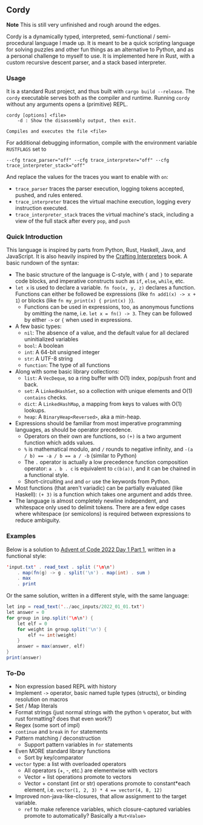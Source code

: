## Cordy

**Note** This is still very unfinished and rough around the edges.

Cordy is a dynamically typed, interpreted, semi-functional / semi-procedural language I made up. It is meant to be a quick scripting language for solving puzzles and other fun things as an alternative to Python, and as a personal challenge to myself to use. It is implemented here in Rust, with a custom recursive descent parser, and a stack based interpreter.

### Usage

It is a standard Rust project, and thus built with `cargo build --release`. The `cordy` executable serves both as the compiler and runtime. Running `cordy` without any arguments opens a (primitive) REPL.

```
cordy [options] <file>
    -d : Show the disassembly output, then exit.

Compiles and executes the file <file>
```

For additional debugging information, compile with the environment variable `RUSTFLAGS` set to

```
--cfg trace_parser="off" --cfg trace_interpreter="off" --cfg trace_interpreter_stack="off"
```

And replace the values for the traces you want to enable with `on`:

- `trace_parser` traces the parser execution, logging tokens accepted, pushed, and rules entered.
- `trace_interpreter` traces the virtual machine execution, logging every instruction executed.
- `trace_interpreter_stack` traces the virtual machine's stack, including a view of the full stack after every `pop`, and `push`


### Quick Introduction

This language is inspired by parts from Python, Rust, Haskell, Java, and JavaScript. It is also heavily inspired by the [Crafting Interpreters](https://craftinginterpreters.com/) book. A basic rundown of the syntax:

- The basic structure of the language is C-style, with `{` and `}` to separate code blocks, and imperative constructs such as `if`, `else`, `while`, etc.
- `let x` is used to declare a variable. `fn foo(x, y, z)` declares a function. Functions can either be followed be expressions (like `fn add1(x) -> x + 1`) or blocks (like `fn my_print(x) { print(x) }`).
    - Functions can be used in expressions, too, as anonymous functions by omitting the name, i.e. `let x = fn() -> 3`. They can be followed by either `->` or `{` when used in expressions.
- A few basic types:
    - `nil`: The absence of a value, and the default value for all declared uninitialized variables
    - `bool`: A boolean
    - `int`: A 64-bit unsigned integer
    - `str`: A UTF-8 string
    - `function`: The type of all functions
- Along with some basic library collections:
    - `list`: A `VecDeque`, so a ring buffer with O(1) index, pop/push front and back.
    - `set`: A `LinkedHashSet`, so a collection with unique elements and O(1) `contains` checks.
    - `dict`: A `LinkedHashMap`, a mapping from keys to values with O(1) lookups.
    - `heap`: A `BinaryHeap<Reversed>`, aka a min-heap.
- Expressions should be familiar from most imperative programming languages, as should be operator precedence.
    - Operators on their own are functions, so `(+)` is a two argument function which adds values.
    - `%` is mathematical modulo, and `/` rounds to negative infinity, and `-(a / b) == -a / b == a / -b` (similar to Python)
    - The `.` operator is actually a low precedence function composition operator: `a . b . c` is equivalent to `c(b(a))`, and it can be chained in a functional style.
    - Short-circuiting `and` and `or` use the keywords from Python.
- Most functions (that aren't variadic) can be partially evaluated (like Haskell): `(+ 3)` is a function which takes one argument and adds three.
- The language is almost completely newline independent, and whitespace only used to delimit tokens. There are a few edge cases where whitespace (or semicolons) is required between expressions to reduce ambiguity.


### Examples

Below is a solution to [Advent of Code 2022 Day 1 Part 1](https://adventofcode.com/2022/day/1), written in a functional style:

```java
'input.txt' . read_text . split ('\n\n')
    . map(fn(g) -> g . split('\n') . map(int) . sum )
    . max
    . print
```

Or the same solution, written in a different style, with the same language:

```java
let inp = read_text('../aoc_inputs/2022_01_01.txt')
let answer = 0
for group in inp.split('\n\n') {
    let elf = 0
    for weight in group.split('\n') {
        elf += int(weight)
    }
    answer = max(answer, elf)
}
print(answer)

```


### To-Do

- Non expression based REPL with history
- Implement `->` operator, basic named tuple types (structs), or binding resolution on macros
- Set / Map literals
- Format strings (just normal strings with the python `%` operator, but with rust formatting? does that even work?)
- Regex (some sort of impl)
- `continue` and `break` in `for` statements
- Pattern matching / deconstruction
  - Support pattern variables in `for` statements
- Even MORE standard library functions
  - Sort by key/comparator
- `vector` type: a list with overloaded operators
  - All operators (+, -, etc.) are elementwise with vectors
  - Vector + list operations promote to vectors
  - Vector + constant (int or str) operations promote to constant*each element, i.e. `vector(1, 2, 3) * 4 == vector(4, 8, 12)`
- Improved non-java-like-closures, that allow assignment to the target variable.
  - `ref` to make reference variables, which closure-captured variables promote to automatically? Basically a `Mut<Value>`
